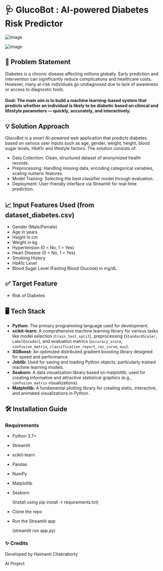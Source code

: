 # 🩺 GlucoBot : AI-powered Diabetes Risk Predictor 

<p align="center"> 

![image](https://github.com/user-attachments/assets/6f8dddec-090f-463c-8c52-7f2aa8ac6a37) 

![image](https://github.com/user-attachments/assets/3b4a9643-58fa-4712-b7f8-f182d4aebb49)

</p>

## 📝 Problem Statement
Diabetes is a chronic disease affecting millions globally. Early prediction and intervention can significantly reduce complications and healthcare costs. However, many at-risk individuals go undiagnosed due to lack of awareness or access to diagnostic tools.

#### Goal: The main aim is to build a machine learning-based system that predicts whether an individual is likely to be diabetic based on clinical and lifestyle parameters — quickly, accurately, and interactively.

## 💡 Solution Approach
GlucoBot is a smart AI-powered web application that predicts diabetes based on various user inputs such as age, gender, weight, height, blood sugar levels, HbA1c and lifestyle factors. The solution consists of:

- Data Collection: Clean, structured dataset of anonymized health records.
- Preprocessing: Handling missing data, encoding categorical variables, scaling numeric features.
- Model Training: Selecting the best classifier model through evaluation.
- Deployment: User-friendly interface via Streamlit for real-time prediction.

## 📈 Input Features Used (from dataset_diabetes.csv)
- Gender (Male/Female)
- Age	in years
- Height in cm
- Weight	in kg
- Hypertension (0 = No, 1 = Yes)	
- Heart Disease	(0 = No, 1 = Yes)
- Smoking History	
- HbA1c Level	
- Blood Sugar Level (Fasting Blood Glucose) in mg/dL

## ✅ Target Feature
- Risk of Diabetes

## 🖥️ Tech Stack 
- **Python:** The primary programming language used for development.
- **scikit-learn:** A comprehensive machine learning library for various tasks like model selection (`train_test_split`), preprocessing (`StandardScaler`, `LabelEncoder`), and evaluation          metrics (`accuracy_score`, `confusion_matrix`, `classification_report`, `roc_curve`, `auc`).
- **XGBoost:** An optimized distributed gradient boosting library designed for speed and performance.
- **Joblib:** Used for saving and loading Python objects, particularly trained machine learning models.
- **Seaborn:** A data visualization library based on matplotlib, used for creating informative and attractive statistical graphics (e.g., `confusion_matrix` visualizations).
- **Matplotlib:** A fundamental plotting library for creating static, interactive, and animated visualizations in Python.

## 🛠️ Installation Guide 
### Requirements
- Python 3.7+
- Streamlit
- scikit-learn
- Pandas
- NumPy
- Matplotlib
- Seaborn
  <p> (Install using pip install -r requirements.txt) </p>

- Clone the repo
- Run the Streamlit app
  <p> (streamlit run app.py) </p>

### ✨ Credits
Developed by Haimanti Chakraborty 
<p> AI Project </p>

